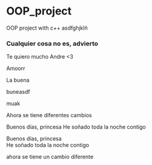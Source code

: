 # OOP_project

OOP project with c++
asdfghjklñ

### Cualquier cosa no es, advierto

Te quiero mucho Andre <3

Amoorr

La buena

buneasdf

muak

Ahora se tiene diferentes cambios

Buenos días, princesa
He soñado toda la noche contigo

Buenos días, princesa\
He soñado toda la noche contigo

ahora se tiene un cambio diferente
